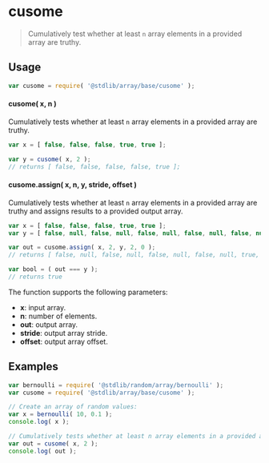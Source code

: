 <!--

@license Apache-2.0

Copyright (c) 2024 The Stdlib Authors.

Licensed under the Apache License, Version 2.0 (the "License");
you may not use this file except in compliance with the License.
You may obtain a copy of the License at

   http://www.apache.org/licenses/LICENSE-2.0

Unless required by applicable law or agreed to in writing, software
distributed under the License is distributed on an "AS IS" BASIS,
WITHOUT WARRANTIES OR CONDITIONS OF ANY KIND, either express or implied.
See the License for the specific language governing permissions and
limitations under the License.

-->

# cusome

> Cumulatively test whether at least `n` array elements in a provided array are truthy.

<section class="usage">

## Usage

```javascript
var cusome = require( '@stdlib/array/base/cusome' );
```

#### cusome( x, n )

Cumulatively tests whether at least `n` array elements in a provided array are truthy.

```javascript
var x = [ false, false, false, true, true ];

var y = cusome( x, 2 );
// returns [ false, false, false, false, true ];
```

#### cusome.assign( x, n, y, stride, offset )

Cumulatively tests whether at least `n` array elements in a provided array are truthy and assigns results to a provided output array.

```javascript
var x = [ false, false, false, true, true ];
var y = [ false, null, false, null, false, null, false, null, false, null ];

var out = cusome.assign( x, 2, y, 2, 0 );
// returns [ false, null, false, null, false, null, false, null, true, null ]

var bool = ( out === y );
// returns true
```

The function supports the following parameters:

-   **x**: input array.
-   **n**: number of elements.
-   **out**: output array.
-   **stride**: output array stride.
-   **offset**: output array offset.

</section>

<!-- /.usage -->

<section class="notes">

</section>

<!-- /.notes -->

<section class="examples">

## Examples

<!-- eslint no-undef: "error" -->

```javascript
var bernoulli = require( '@stdlib/random/array/bernoulli' );
var cusome = require( '@stdlib/array/base/cusome' );

// Create an array of random values:
var x = bernoulli( 10, 0.1 );
console.log( x );

// Cumulatively tests whether at least n array elements in a provided array are truthy:
var out = cusome( x, 2 );
console.log( out );
```

</section>

<!-- /.examples -->

<!-- Section for related `stdlib` packages. Do not manually edit this section, as it is automatically populated. -->

<section class="related">

</section>

<!-- /.related -->

<!-- Section for all links. Make sure to keep an empty line after the `section` element and another before the `/section` close. -->

<section class="links">

</section>

<!-- /.links -->
